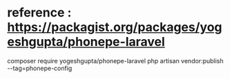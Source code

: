 reference : https://packagist.org/packages/yogeshgupta/phonepe-laravel
=======================================================
composer require yogeshgupta/phonepe-laravel
php artisan vendor:publish --tag=phonepe-config

